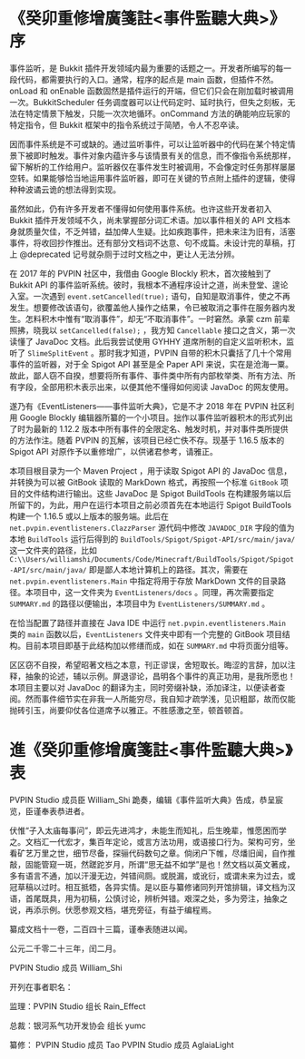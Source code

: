 # 《癸卯重修增廣箋註<事件監聽大典>》序

事件监听，是 Bukkit 插件开发领域内最为重要的话题之一。开发者所编写的每一段代码，都需要执行的入口。通常，程序的起点是 main 函数，但插件不然。onLoad 和 onEnable 函数固然是插件运行的开端，但它们只会在刚加载时被调用一次。BukkitScheduler 任务调度器可以让代码定时、延时执行，但失之刻板，无法在特定情景下触发，只能一次次地循环。onCommand 方法的确能响应玩家的特定指令，但 Bukkit 框架中的指令系统过于简陋，令人不忍卒读。

因而事件系统是不可或缺的。通过监听事件，可以让监听器中的代码在某个特定情景下被即时触发。事件对象内蕴许多与该情景有关的信息，而不像指令系统那样，留下解析的工作给用户。监听器仅在事件发生时被调用，不会像定时任务那样屡屡空转。如果能够恰当地运用事件监听器，即可在关键的节点附上插件的逻辑，使得种种波谲云诡的想法得到实现。

虽然如此，仍有许多开发者不懂得如何使用事件系统。也许这些开发者初入 Bukkit 插件开发领域不久，尚未掌握部分词汇术语。加以事件相关的 API 文档本身就质量欠佳，不乏舛错，益加俾人生疑。比如疾跑事件，把未来注为旧有，活塞事件，将收回抄作推出。还有部分文档词不达意、句不成篇。未设计完的草稿，打上 @deprecated 记号就杂厕于过时文档之中，更让人无法分辨。

在 2017 年的 PVPIN 社区中，我借由 Google Blockly 积木，首次接触到了 Bukkit API 的事件监听系统。彼时，我根本不通程序设计之道，尚未登堂、遑论入室。一次遇到 `event.setCancelled(true);` 语句，自知是取消事件，使之不再发生。想要修改该语句，欲覆盖他人操作之结果，令已被取消之事件在服务器内发生。怎料积木中惟有“取消事件”，却无“不取消事件”。一时窘然。承蒙 czm 前辈照拂，晓我以 `setCancelled(false);` ，我方知 `Cancellable` 接口之含义，第一次读懂了 JavaDoc 文档。此后我尝试使用 GYHHY 道席所制的自定义监听积木，监听了 `SlimeSplitEvent` 。那时我才知道，PVPIN 自带的积木只囊括了几十个常用事件的监听器，对于全 Spigot API 甚至是全 Paper API 来说，实在是沧海一粟。故此，鄙人窃不自揆，想要将所有事件、事件类中所有内部枚举类、所有方法、所有字段，全部用积木表示出来，以便其他不懂得如何阅读 JavaDoc 的网友使用。

遂乃有《EventListeners——事件监听大典》，它是不才 2018 年在 PVPIN 社区利用 Google Blockly 编辑器所纂的一个小项目。拙作以事件监听器积木的形式列出了时为最新的 1.12.2 版本中所有事件的全限定名、触发时机，并对事件类所提供的方法作注。随着 PVPIN 的瓦解，该项目已经亡佚不存。现基于 1.16.5 版本的 Spigot API 对原作予以重修增广，以供诸君参考，请雅正。

本项目根目录为一个 Maven Project ，用于读取 Spigot API 的 JavaDoc 信息，并转换为可以被 GitBook 读取的 MarkDown 格式，再按照一个标准 `GitBook` 项目的文件结构进行输出。这些 JavaDoc 是 Spigot BuildTools 在构建服务端以后所留下的，为此，用户在运行本项目之前必须首先在本地运行 Spigot BuildTools 构建一个 1.16.5 或以上版本的服务端。此后在 `net.pvpin.eventlisteners.ClazzParser` 源代码中修改 `JAVADOC_DIR` 字段的值为本地 `BuildTools` 运行后得到的 `BuildTools/Spigot/Spigot-API/src/main/java/` 这一文件夹的路径，比如 `C:\\Users/williamshi/Documents/Code/Minecraft/BuildTools/Spigot/Spigot-API/src/main/java/` 即是鄙人本地计算机上的路径。其次，需要在 `net.pvpin.eventlisteners.Main` 中指定将用于存放 MarkDown 文件的目录路径。本项目中，这一文件夹为 `EventListeners/docs` 。同理，再次需要指定 `SUMMARY.md` 的路径以便输出，本项目中为 `EventListeners/SUMMARY.md` 。

在恰当配置了路径并直接在 Java IDE 中运行 `net.pvpin.eventlisteners.Main` 类的 `main` 函数以后，`EventListeners` 文件夹中即有一个完整的 GitBook 项目结构。目前本项目即基于此结构加以修缮而成，如在 `SUMMARY.md` 中将页面分组等。

区区窃不自揆，希望昭著文档之本意，刊正谬误，舍短取长。晦涩的言辞，加以注释，抽象的论述，辅以示例。屏退谬论，昌明各个事件的真正功用，是我所愿也！本项目主要以对 JavaDoc 的翻译为主，同时旁缀补缺，添加译注，以便读者查阅。然而事件细节实在非我一人所能穷尽，我自知才疏学浅，见识粗鄙，故而仅能抛砖引玉，尚要仰仗各位道席予以雅正。不胜感激之至，顿首顿首。

# 進《癸卯重修增廣箋註<事件監聽大典>》表

PVPIN Studio 成员臣 William_Shi 跪奏，编辑《事件监听大典》告成，恭呈宸览，臣谨奉表恭进者。

伏惟“子入太庙每事问”，即云先进鸿才，未能生而知礼，后生晚辈，惟愿困而学之。文档汇一代宏才，集百年定论，或言方法功用，或语接口行为。架构可穷，坐看矿艺万里之世，细节尽备，探骊代码数句之章。倘闭户下帷，尽燔旧闻，自作推敲，固能管窥一斑，然蹉跎岁月，所谓“思无益不如学”是也！然文档以英文著成，多有语言不通，加以汗漫无边，舛错间厕。或脱漏，或讹衍，或谓未来为过去，或冠草稿以过时。相互抵牾，各异实情。是以臣与纂修诸同列开馆排辑，译文档为汉语，首尾既具，用为初稿，公慎讨论，辨析舛错。艰深之处，多为旁注，抽象之说，再添示例。伏愿参观文档，堪充旁征，有益于编程焉。

纂成文档十一卷，二百四十三篇，谨奉表随进以闻。

公元二千零二十三年，闰二月。

PVPIN Studio 成员 William_Shi

开列在事者职名：

监理：PVPIN Studio 组长 Rain_Effect

总裁：银河系气功开发协会 组长 yumc

纂修：
PVPIN Studio 成员 Tao
PVPIN Studio 成员 AglaiaLight